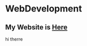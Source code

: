 # WebDevelopment
## My Website is [Here](https://craigcraig-jpeg.github.io/WebDevelopment/Personal_site/index.html)

   
hi therre